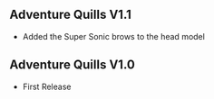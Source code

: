 ## Adventure Quills V1.1
- Added the Super Sonic brows to the head model

## Adventure Quills V1.0
- First Release
